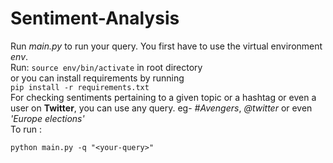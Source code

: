 # Sentiment-Analysis
Run *main.py* to run your query.
You first have to use the virtual environment *env*.
<br>
Run:
`source env/bin/activate` in root directory
<br>
or
you can install requirements by running
<br>
`pip install -r requirements.txt`
<br>
For checking sentiments pertaining to a given topic or a hashtag or even a user on **Twitter**, you can use any query. eg- *#Avengers*, *@twitter* or even *'Europe elections'*
<br>	To run *<your-query>* :

`python main.py -q "<your-query>"`